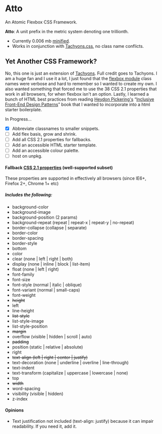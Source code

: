 # Atto
An Atomic Flexbox CSS Framework.

**Atto**: A unit prefix in the metric system denoting one trillionth.

+ Currently 0.006 mb [minified](http://www.minifier.org/).
+ Works in conjunction with [Tachyons.css](http://tachyons.io/), no class name conflicts.

## Yet Another CSS Framework?

No, this one is just an extension of [Tachyons](http://tachyons.io/). Full credit goes to Tachyons. I am a huge fan and I use it a lot, I just found that the [flexbox module](https://github.com/tachyons-css/tachyons-flexbox) class names were verbose and hard to remember so I wanted to create my own. I also wanted something that forced me to use the 38 CSS 2.1 properties that work in all browsers, for when flexbox isn't an option. Lastly, I learned a bunch of HTML best practices from reading [Heydon Pickering's](https://twitter.com/heydonworks) “[Inclusive Front-End Design Patterns](https://www.smashingmagazine.com/inclusive-design-patterns/)” book that I wanted to incorporate into a html starter boilerplate.

In Progress...

- [x] Abbreviate classnames to smaller snippets.
- [ ] Add flex basis, grow and shrink.
- [ ] Add all CSS 2.1 properties for fallbacks.
- [ ] Add an accessible HTML starter template.
- [ ] Add an accessible colour palette.
- [ ] host on unpkg.

#### Fallback [CSS 2.1 properties](http://caniuse.com/#search=css) (well-supported subset)
These properties are supported in effectively all browsers (since IE6+, Firefox 2+, Chrome 1+ etc)

##### Includes the following:

+ background-color
+ background-image
+ background-position (2 params)
+ background-repeat (repeat | repeat-x | repeat-y | no-repeat)
+ border-collapse (collapse | separate)
+ border-color
+ border-spacing
+ border-style
+ bottom
+ color
+ clear (none | left | right | both)
+ display (none | inline | block | list-item)
+ float (none | left | right)
+ font-family
+ font-size
+ font-style (normal | italic | oblique)
+ font-variant (normal | small-caps)
+ font-weight
+ ~~height~~
+ left
+ line-height
+ ~~list-style~~
+ list-style-image
+ list-style-position
+ ~~margin~~
+ overflow (visible | hidden | scroll | auto)
+ ~~padding~~
+ position (static | relative | absolute)
+ right
+ ~~text-align (left | right | center | justify)~~
+ text-decoration (none | underline | overline | line-through)
+ text-indent
+ text-transform (capitalize | uppercase | lowercase | none)
+ top
+ ~~width~~
+ word-spacing
+ visibility (visible | hidden)
+ z-index

#### Opinions

+ Text justification not included (text-align: justify) because it can impair readability. If you need it, add it.
